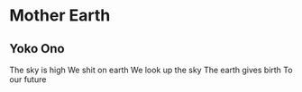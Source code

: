 # Mother Earth
## Yoko Ono
The sky is high
We shit on earth
We look up the sky
The earth gives birth
To our future